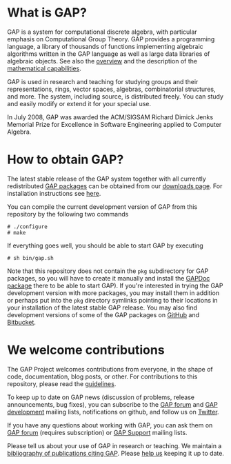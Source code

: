 # What is GAP?

GAP is a system for computational discrete algebra, with particular emphasis on
Computational Group Theory. GAP provides a programming language, a library of
thousands of functions implementing algebraic algorithms written in the GAP
language as well as large data libraries of algebraic objects. See also the
[overview](http://gap-system.org/Overview/overview.html) and the description of
the [mathematical capabilities](http://gap-system.org/Overview/Capabilities/capabilities.html).

GAP is used in research and teaching for studying groups and their representations,
rings, vector spaces, algebras, combinatorial structures, and more.
The system, including source, is distributed freely. You can study and easily
modify or extend it for your special use.

In July 2008, GAP was awarded the ACM/SIGSAM Richard Dimick Jenks Memorial Prize
for Excellence in Software Engineering applied to Computer Algebra.

# How to obtain GAP?

The latest stable release of the GAP system together with all currently redistributed
[GAP packages](http://www.gap-system.org/Packages/packages.html) can be obtained from our
[downloads page](http://www.gap-system.org/Releases/index.html).
For installation instructions see [here](http://www.gap-system.org/Download/install.html).

You can compile the current development version of GAP from this repository
by the following two commands
```
# ./configure
# make
```
If everything goes well, you should be able to start GAP by executing
```
# sh bin/gap.sh
```

Note that this repository does not contain the `pkg` subdirectory for GAP packages, so
you will have to create it manually and install the
[GAPDoc package](http://www.math.rwth-aachen.de/~Frank.Luebeck/GAPDoc/index.html) there
to be able to start GAP). If you're interested in trying the GAP development version with
more packages, you may install them in addition or perhaps put into the `pkg` directory
symlinks pointing to their locations in your installation of the latest stable GAP release.
You may also find development versions of some of the GAP packages
on [GitHub](https://github.com/gap-system) and [Bitbucket](https://bitbucket.org/gap-system).

# We welcome contributions

The GAP Project welcomes contributions from everyone, in the shape of code,
documentation, blog posts, or other. For contributions to this repository,
please read the [guidelines](CONTRIBUTING.md).

To keep up to date on GAP news (discussion of problems, release announcements,
bug fixes), you can subscribe to the
[GAP forum](http://www.gap-system.org/Contacts/Forum/forum.html) and
[GAP development](https://mail.gap-system.org/mailman/listinfo/gap) mailing lists,
notifications on github, and follow us on [Twitter](https://twitter.com/gap_system).

If you have any questions about working with GAP, you can ask them on
[GAP forum](http://www.gap-system.org/Contacts/Forum/forum.html) (requires subscription)
or [GAP Support](http://www.gap-system.org/Contacts/People/supportgroup.html) mailing lists.

Please tell us about your use of GAP in research or teaching. We maintain a
[bibliography of publications citing GAP](http://www.gap-system.org/Doc/Bib/bib.html).
Please [help us](http://gap-system.org/Contacts/publicationfeedback.html)
keeping it up to date.

